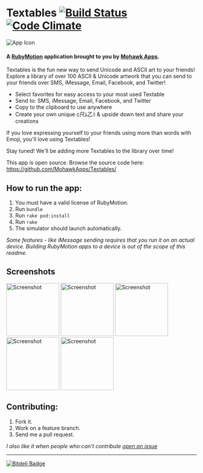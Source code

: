 # Textables [![Build Status](https://travis-ci.org/MohawkApps/Textables.png?branch=master)](https://travis-ci.org/MohawkApps/Textables) [![Code Climate](https://codeclimate.com/github/MohawkApps/Textables.png)](https://codeclimate.com/github/MohawkApps/Textables)
![App Icon](https://raw.github.com/MohawkApps/Textables/master/resources/Icon-120.png)

#### A [RubyMotion](http://www.rubymotion.com/) application brought to you by [Mohawk Apps](http://www.mohawkapps.com/).

Textables is the fun new way to send Unicode and ASCII art to your friends! Explore a library of over 100 ASCII & Unicode artwork that you can send to your friends over SMS, iMessage, Email, Facebook, and Twitter!

* Select favorites for easy access to your most used Textable
* Send to: SMS, iMessage, Email, Facebook, and Twitter
* Copy to the clipboard to use anywhere
* Create your own unique c尺ﾑ乙ﾘ & upside down text and share your creations

If you love expressing yourself to your friends using more than words with Emoji, you'll love using Textables!

Stay tuned! We'll be adding more Textables to the library over time!

This app is open source. Browse the source code here: https://github.com/MohawkApps/Textables/

## How to run the app:

1. You must have a valid license of RubyMotion.
2. Run `bundle`
3. Run `rake pod:install`
4. Run `rake`
5. The simulator should launch automatically.

*Some features - like iMessage sending requires that you run it on an actual device. Building RubyMotion apps to a device is out of  the scope of this readme.*

## Screenshots

<a href="https://raw.github.com/MohawkApps/Textables/master/_marketing/screenshots/1.1.0/iPhone4/1.png"><img src="https://raw.github.com/MohawkApps/Textables/master/_marketing/screenshots/1.1.0/iPhone4/1.png" alt="Screenshot" width="140" /></a> <a href="https://raw.github.com/MohawkApps/Textables/master/_marketing/screenshots/1.1.0/iPhone4/2.png"><img src="https://raw.github.com/MohawkApps/Textables/master/_marketing/screenshots/1.1.0/iPhone4/2.png" alt="Screenshot" width="140" /></a> <a href="https://raw.github.com/MohawkApps/Textables/master/_marketing/screenshots/1.1.0/iPhone4/3.png"><img src="https://raw.github.com/MohawkApps/Textables/master/_marketing/screenshots/1.1.0/iPhone4/3.png" alt="Screenshot" width="140" /></a> <a href="https://raw.github.com/MohawkApps/Textables/master/_marketing/screenshots/1.1.0/iPhone4/4.png"><img src="https://raw.github.com/MohawkApps/Textables/master/_marketing/screenshots/1.1.0/iPhone4/4.png" alt="Screenshot" width="140"  /></a> <a href="https://raw.github.com/MohawkApps/Textables/master/_marketing/screenshots/1.1.0/iPhone4/5.png"><img src="https://raw.github.com/MohawkApps/Textables/master/_marketing/screenshots/1.1.0/iPhone4/5.png" alt="Screenshot" width="140" /></a>

## Contributing:

1. Fork it.
2. Work on a feature branch.
3. Send me a pull request.

*I also like it when people who can't contribute [open an issue](https://github.com/MohawkApps/Textables/issues)*

---
[![Bitdeli Badge](https://d2weczhvl823v0.cloudfront.net/MohawkApps/Textables/trend.png)](https://bitdeli.com/free "Bitdeli Badge")
